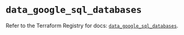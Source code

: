 # `data_google_sql_databases`

Refer to the Terraform Registry for docs: [`data_google_sql_databases`](https://registry.terraform.io/providers/hashicorp/google/6.14.0/docs/data-sources/sql_databases).
